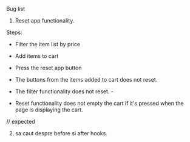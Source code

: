 Bug list 

1. Reset app functionality. 

Steps:
 - Filter the item list by price
 - Add items to cart
 - Press the reset app button
 - The buttons from the items added to cart does not reset. 
 - The filter functionality does not reset. - 

 - Reset functionality does not empty the cart if it's pressed when the page is displaying the cart. 

 // expected 


2. sa caut despre before si after hooks. 


